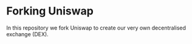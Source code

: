 # Forking Uniswap

In this repository we fork Uniswap to create our very own decentralised exchange (DEX).